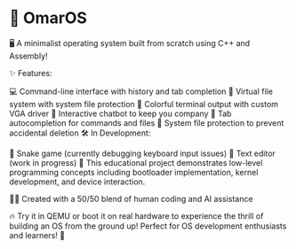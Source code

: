 # 🚀 OmarOS
🖥️ A minimalist operating system built from scratch using C++ and Assembly!

✨ Features:

💻 Command-line interface with history and tab completion
📁 Virtual file system with system file protection
🎨 Colorful terminal output with custom VGA driver
🤖 Interactive chatbot to keep you company
🔄 Tab autocompletion for commands and files
🔐 System file protection to prevent accidental deletion
🛠️ In Development:

🐍 Snake game (currently debugging keyboard input issues)
📝 Text editor (work in progress)
🔧 This educational project demonstrates low-level programming concepts including bootloader implementation, kernel development, and device interaction.

👨‍💻 Created with a 50/50 blend of human coding and AI assistance

🔥 Try it in QEMU or boot it on real hardware to experience the thrill of building an OS from the ground up! Perfect for OS development enthusiasts and learners! 🌟
